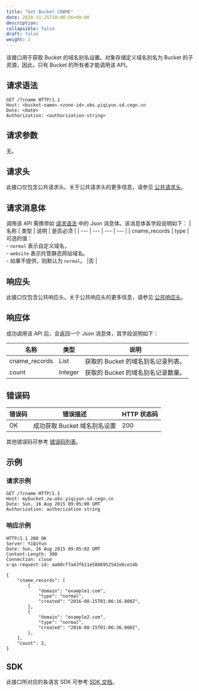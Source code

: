 ```yaml
---
title: "Get Bucket CNAME"
date: 2020-11-25T10:08:56+09:00
description:
collapsible: false
draft: false
weight: 2
---
```


该接口用于获取 Bucket 的域名别名设置。对象存储定义域名别名为 Bucket 的子资源，因此，只有 Bucket 的所有者才能调用该 API。

## 请求语法

```http
GET /?cname HTTP/1.1
Host: <bucket-name>.<zone-id>.obs.yiqiyun.sd.cegn.cn
Date: <date>
Authorization: <authorization-string>
```

## 请求参数

无。

## 请求头

此接口仅包含公共请求头。关于公共请求头的更多信息，请参见 [公共请求头](/storage/object-storage/api/common_header/#请求头字段-request-header)。

## 请求消息体

调用该 API 需携带如 [请求语法](#请求语法) 中的 Json 消息体。该消息体各字段说明如下：
| 名称 | 类型 | 说明 | 是否必须 |
| --- | --- | --- | --- |
| cname_records | type | 可选的值： <br>- `normal` 表示自定义域名，<br>- `website` 表示托管静态网站域名。<br>- 如果不提供，则默认为 `normal`。 |否 |

## 响应头

此接口仅包含公共响应头。关于公共响应头的更多信息，请参见 [公共响应头](/storage/object-storage/api/common_header/#响应头字段-response-header)。

## 响应体

成功调用该 API 后，会返回一个 Json 消息体，其字段说明如下：

| 名称 | 类型 | 说明 |
| --- | --- | --- |
| cname_records | List | 获取的 Bucket 的域名别名记录列表。 |
| count | Integer | 获取的 Bucket 的域名别名记录数量。 |

## 错误码

| 错误码 | 错误描述 | HTTP 状态码 |
| --- | --- | --- |
| OK | 成功获取 Bucket 域名别名设置 | 200 |

其他错误码可参考 [错误码列表](/storage/object-storage/api/error_code/#错误码列表)。

## 示例

### 请求示例

```http
GET /?cname HTTP/1.1
Host: mybucket.zw.obs.yiqiyun.sd.cegn.cn
Date: Sun, 16 Aug 2015 09:05:00 GMT
Authorization: authorization string
```

### 响应示例

```http
HTTP/1.1 200 OK
Server: YiQiYun
Date: Sun, 16 Aug 2015 09:05:02 GMT
Content-Length: 300
Connection: close
x-qs-request-id: aa08cf7a43f611e5886952542e6ce14b

{
    "cname_records": [
        {
            "domain": "example1.com",
            "type": "normal",
            "created": "2016-08-15T01:06:16.000Z",
        },
        {
            "domain": "example2.com",
            "type": "normal",
            "created": "2016-08-15T01:06:36.000Z",
        },
    ],
    "count": 2,
}
```

## SDK

此接口所对应的各语言 SDK 可参考 [SDK 文档](/storage/object-storage/sdk/)。